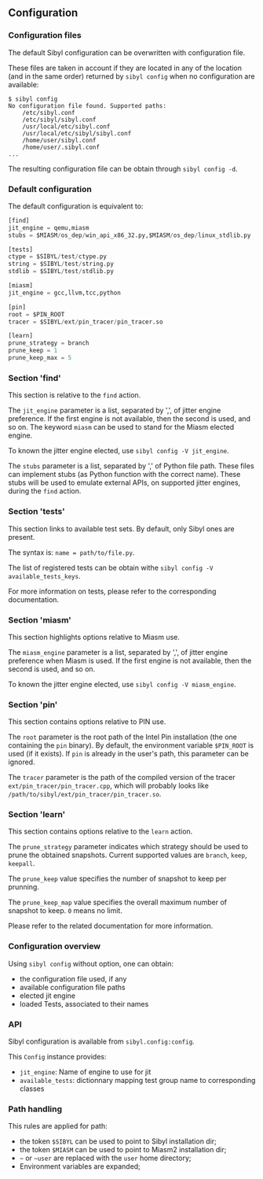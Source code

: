 Configuration
-------------

### Configuration files

The default Sibyl configuration can be overwritten with configuration file.

These files are taken in account if they are located in any of the location (and
in the same order) returned by `sibyl config` when no configuration are
available:
```
$ sibyl config
No configuration file found. Supported paths:
	/etc/sibyl.conf
	/etc/sibyl/sibyl.conf
	/usr/local/etc/sibyl.conf
	/usr/local/etc/sibyl/sibyl.conf
	/home/user/sibyl.conf
	/home/user/.sibyl.conf
...
```

The resulting configuration file can be obtain through `sibyl config -d`.

### Default configuration

The default configuration is equivalent to:

```Python
[find]
jit_engine = qemu,miasm
stubs = $MIASM/os_dep/win_api_x86_32.py,$MIASM/os_dep/linux_stdlib.py

[tests]
ctype = $SIBYL/test/ctype.py
string = $SIBYL/test/string.py
stdlib = $SIBYL/test/stdlib.py

[miasm]
jit_engine = gcc,llvm,tcc,python

[pin]
root = $PIN_ROOT
tracer = $SIBYL/ext/pin_tracer/pin_tracer.so

[learn]
prune_strategy = branch
prune_keep = 1
prune_keep_max = 5
```

### Section 'find'

This section is relative to the `find` action.

The `jit_engine` parameter is a list, separated by ',', of jitter engine
preference.
If the first engine is not available, then the second is used, and so on.
The keyword `miasm` can be used to stand for the Miasm elected engine.

To known the jitter engine elected, use `sibyl config -V jit_engine`.

The `stubs` parameter is a list, separated by ',' of Python file path. These
files can implement stubs (as Python function with the correct name). These
stubs will be used to emulate external APIs, on supported jitter engines, during
the `find` action.

### Section 'tests'

This section links to available test sets. By default, only Sibyl ones are
present.

The syntax is: `name = path/to/file.py`.

The list of registered tests can be obtain withe
`sibyl config -V available_tests_keys`.

For more information on tests, please refer to the corresponding documentation.

### Section 'miasm'

This section highlights options relative to Miasm use.

The `miasm_engine` parameter is a list, separated by ',', of jitter engine
preference when Miasm is used.
If the first engine is not available, then the second is used, and so on.

To known the jitter engine elected, use `sibyl config -V miasm_engine`.

### Section 'pin'

This section contains options relative to PIN use.

The `root` parameter is the root path of the Intel Pin installation (the one
containing the `pin` binary).
By default, the environment variable `$PIN_ROOT` is used (if it exists).
If `pin` is already in the user's path, this parameter can be ignored.

The `tracer` parameter is the path of the compiled version of the tracer
`ext/pin_tracer/pin_tracer.cpp`, which will probably looks like
`/path/to/sibyl/ext/pin_tracer/pin_tracer.so`.

### Section 'learn'

This section contains options relative to the `learn` action.

The `prune_strategy` parameter indicates which strategy should be used to prune
the obtained snapshots. Current supported values are `branch`, `keep`, `keepall`.

The `prune_keep` value specifies the number of snapshot to keep per prunning.

The `prune_keep_map` value specifies the overall maximum number of snapshot to
keep. `0` means no limit.

Please refer to the related documentation for more information.

### Configuration overview

Using `sibyl config` without option, one can obtain:
* the configuration file used, if any
* available configuration file paths
* elected jit engine
* loaded Tests, associated to their names

### API

Sibyl configuration is available from `sibyl.config:config`.

This `Config` instance provides:
* `jit_engine`: Name of engine to use for jit
* `available_tests`: dictionnary mapping test group name to corresponding classes

### Path handling

This rules are applied for path:
* the token `$SIBYL` can be used to point to Sibyl installation dir;
* the token `$MIASM` can be used to point to Miasm2 installation dir;
* `~` or `~user` are replaced with the `user` home directory;
* Environment variables are expanded;

